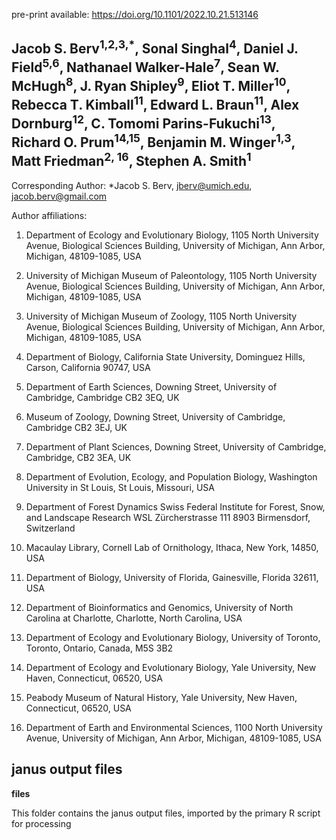 pre-print available: https://doi.org/10.1101/2022.10.21.513146

## Jacob S. Berv<sup>1,2,3,*</sup>, Sonal Singhal<sup>4</sup>, Daniel J. Field<sup>5,6</sup>, Nathanael Walker-Hale<sup>7</sup>, Sean W. McHugh<sup>8</sup>, J. Ryan Shipley<sup>9</sup>, Eliot T. Miller<sup>10</sup>, Rebecca T. Kimball<sup>11</sup>, Edward L. Braun<sup>11</sup>, Alex Dornburg<sup>12</sup>, C. Tomomi Parins-Fukuchi<sup>13</sup>, Richard O. Prum<sup>14,15</sup>, Benjamin M. Winger<sup>1,3</sup>, Matt Friedman<sup>2, 16</sup>, Stephen A. Smith<sup>1</sup>

Corresponding Author: *Jacob S. Berv, jberv@umich.edu, jacob.berv@gmail.com

Author affiliations:

1.	Department of Ecology and Evolutionary Biology, 1105 North University Avenue, Biological Sciences Building, University of Michigan, Ann Arbor, Michigan, 48109-1085, USA

2.	University of Michigan Museum of Paleontology, 1105 North University Avenue, Biological Sciences Building, University of Michigan, Ann Arbor, Michigan, 48109-1085, USA

3.	University of Michigan Museum of Zoology, 1105 North University Avenue, Biological Sciences Building, University of Michigan, Ann Arbor, Michigan, 48109-1085, USA

4.	Department of Biology, California State University, Dominguez Hills, Carson, California 90747, USA

5.	Department of Earth Sciences, Downing Street, University of Cambridge, Cambridge CB2 3EQ, UK

6.	Museum of Zoology, Downing Street, University of Cambridge, Cambridge CB2 3EJ, UK

7.	Department of Plant Sciences, Downing Street, University of Cambridge, Cambridge, CB2 3EA, UK

8.	Department of Evolution, Ecology, and Population Biology, Washington University in St Louis, St Louis, Missouri, USA

9.	Department of Forest Dynamics Swiss Federal Institute for Forest, Snow, and Landscape Research WSL Zürcherstrasse 111 8903 Birmensdorf, Switzerland

10.	Macaulay Library, Cornell Lab of Ornithology, Ithaca, New York, 14850, USA

11.	Department of Biology, University of Florida, Gainesville, Florida 32611, USA

12.	Department of Bioinformatics and Genomics, University of North Carolina at Charlotte, Charlotte, North Carolina, USA

13.	Department of Ecology and Evolutionary Biology, University of Toronto, Toronto, Ontario, Canada, M5S 3B2

14.	Department of Ecology and Evolutionary Biology, Yale University, New Haven, Connecticut, 06520, USA

15.	Peabody Museum of Natural History, Yale University, New Haven, Connecticut, 06520, USA

16.	Department of Earth and Environmental Sciences, 1100 North University Avenue, University of Michigan, Ann Arbor, Michigan, 48109-1085, USA

## janus output files

**files**

This folder contains the janus output files, 
imported by the primary R script for processing